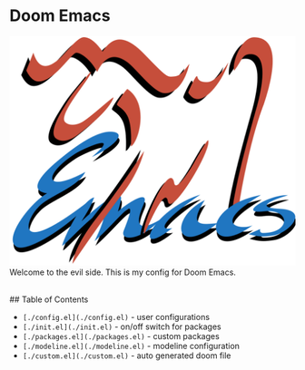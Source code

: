 # Doom Emacs

![Emacs image](./emacs.png)
Welcome to the evil side.
This is my config for Doom Emacs.

<br />
## Table of Contents

- `[./config.el](./config.el)` - user configurations
- `[./init.el](./init.el)` - on/off switch for packages
- `[./packages.el](./packages.el)` - custom packages
- `[./modeline.el](./modeline.el)` - modeline configuration
- `[./custom.el](./custom.el)` - auto generated doom file
